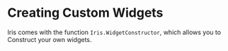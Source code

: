 # Creating Custom Widgets

Iris comes with the function `Iris.WidgetConstructor`, which allows you to Construct your own widgets. 